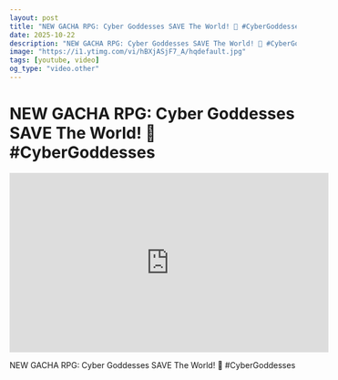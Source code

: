 ```yaml
---
layout: post
title: "NEW GACHA RPG: Cyber Goddesses SAVE The World! 🤯 #CyberGoddesses"
date: 2025-10-22
description: "NEW GACHA RPG: Cyber Goddesses SAVE The World! 🤯 #CyberGoddesses"
image: "https://i1.ytimg.com/vi/hBXjASjF7_A/hqdefault.jpg"
tags: [youtube, video]
og_type: "video.other"
---
```


<script type="application/ld+json">
{
  "@context": "http://schema.org",
  "@type": "VideoObject",
  "name": "NEW GACHA RPG: Cyber Goddesses SAVE The World! \ud83e\udd2f #CyberGoddesses",
  "description": "NEW GACHA RPG: Cyber Goddesses SAVE The World! \ud83e\udd2f #CyberGoddesses",
  "thumbnailUrl": "https://i1.ytimg.com/vi/hBXjASjF7_A/hqdefault.jpg",
  "uploadDate": "2025-10-22T11:01:31",
  "embedUrl": "https://www.youtube.com/embed/hBXjASjF7_A",
  "publisher": {
    "@type": "Person",
    "name": "Celo Zaga"
  },
  "mainEntityOfPage": {
    "@type": "WebPage",
    "@id": "https://celozaga.github.io/2025/10/22/new-gacha-rpg:-cyber-goddesses-save-the-world!-\ud83e\udd2f-#cybergoddesses-hBXjASjF7_A.html"
  },
  "duration": "PT0M0S"
}
</script>

<script type="application/ld+json">
{
  "@context": "http://schema.org",
  "@type": "BlogPosting",
  "headline": "NEW GACHA RPG: Cyber Goddesses SAVE The World! \ud83e\udd2f #CyberGoddesses",
  "image": "https://i1.ytimg.com/vi/hBXjASjF7_A/hqdefault.jpg",
  "publisher": {
    "@type": "Person",
    "name": "Celo Zaga"
  },
  "url": "https://celozaga.github.io/2025/10/22/new-gacha-rpg:-cyber-goddesses-save-the-world!-\ud83e\udd2f-#cybergoddesses-hBXjASjF7_A.html",
  "datePublished": "2025-10-22T11:01:31",
  "dateCreated": "2025-10-22T11:01:31",
  "dateModified": "2025-10-22T11:01:31",
  "description": "NEW GACHA RPG: Cyber Goddesses SAVE The World! \ud83e\udd2f #CyberGoddesses",
  "author": {
    "@type": "Person",
    "name": "Celo Zaga"
  },
  "mainEntityOfPage": {
    "@type": "WebPage",
    "@id": "https://celozaga.github.io/2025/10/22/new-gacha-rpg:-cyber-goddesses-save-the-world!-\ud83e\udd2f-#cybergoddesses-hBXjASjF7_A.html"
  }
}
</script>

<h1 class="youtube-post-title">NEW GACHA RPG: Cyber Goddesses SAVE The World! 🤯 #CyberGoddesses</h1>

<iframe width="560" height="315" src="https://www.youtube.com/embed/hBXjASjF7_A" class="youtube-post-embed" frameborder="0" allowfullscreen></iframe>

<p class="youtube-post-description">NEW GACHA RPG: Cyber Goddesses SAVE The World! 🤯 #CyberGoddesses</p>
